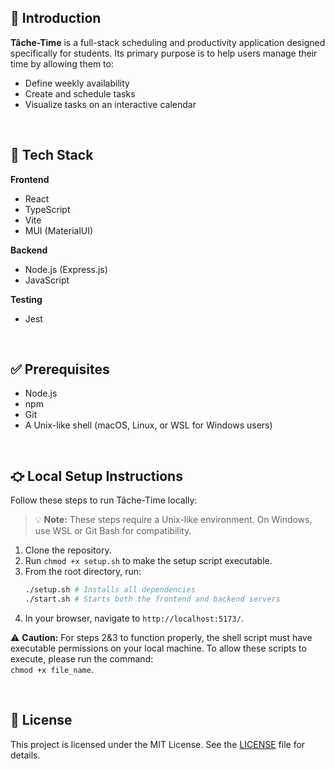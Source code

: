## 📘 Introduction

**Tâche-Time** is a full-stack scheduling and productivity application designed specifically for students. Its primary purpose is to help users manage their time by allowing them to:

- Define weekly availability
- Create and schedule tasks
- Visualize tasks on an interactive calendar

<br>

## 🧰 Tech Stack

**Frontend**

- React
- TypeScript
- Vite
- MUI (MaterialUI)

**Backend**

- Node.js (Express.js)
- JavaScript

**Testing**

- Jest

<br>

## ✅ Prerequisites

- Node.js
- npm
- Git
- A Unix-like shell (macOS, Linux, or WSL for Windows users)

<br>

## ⛮ Local Setup Instructions

Follow these steps to run Tâche-Time locally:

> 💡 **Note:** These steps require a Unix-like environment. On Windows, use WSL or Git Bash for compatibility.

1. Clone the repository.
2. Run `chmod +x setup.sh` to make the setup script executable.
3. From the root directory, run:
   ```bash
   ./setup.sh # Installs all dependencies
   ./start.sh # Starts both the frontend and backend servers
   ```
4. In your browser, navigate to `http://localhost:5173/`.

⚠️ **Caution:** For steps 2&3 to function properly, the shell script must have executable permissions on your local machine. To allow these scripts to execute, please run the command: <br> `chmod +x file_name`.

<br>

## 📄 License

This project is licensed under the MIT License. See the [LICENSE](./LICENSE.txt) file for details.
